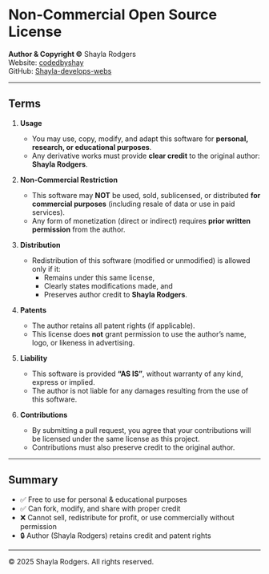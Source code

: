 # Non-Commercial Open Source License

**Author & Copyright ©**
Shayla Rodgers  
Website: [codedbyshay](https://codedbyshay.com)  
GitHub: [Shayla-develops-webs](https://github.com/Shayla-develops-webs.com)

---

## Terms

1. **Usage**

   - You may use, copy, modify, and adapt this software for **personal, research, or educational purposes**.
   - Any derivative works must provide **clear credit** to the original author: **Shayla Rodgers**.

2. **Non-Commercial Restriction**

   - This software may **NOT** be used, sold, sublicensed, or distributed **for commercial purposes** (including resale of data or use in paid services).
   - Any form of monetization (direct or indirect) requires **prior written permission** from the author.

3. **Distribution**

   - Redistribution of this software (modified or unmodified) is allowed only if it:
     - Remains under this same license,
     - Clearly states modifications made, and
     - Preserves author credit to **Shayla Rodgers**.

4. **Patents**

   - The author retains all patent rights (if applicable).
   - This license does **not** grant permission to use the author’s name, logo, or likeness in advertising.

5. **Liability**

   - This software is provided **“AS IS”**, without warranty of any kind, express or implied.
   - The author is not liable for any damages resulting from the use of this software.

6. **Contributions**
   - By submitting a pull request, you agree that your contributions will be licensed under the same license as this project.
   - Contributions must also preserve credit to the original author.

---

## Summary

- ✅ Free to use for personal & educational purposes
- ✅ Can fork, modify, and share with proper credit
- ❌ Cannot sell, redistribute for profit, or use commercially without permission
- 🔒 Author (Shayla Rodgers) retains credit and patent rights

---

© 2025 Shayla Rodgers. All rights reserved.
